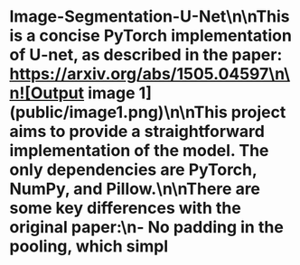 # Image-Segmentation-U-Net\n\nThis is a concise PyTorch implementation of U-net, as described in the paper: https://arxiv.org/abs/1505.04597\n\n![Output image 1](public/image1.png)\n\nThis project aims to provide a straightforward implementation of the model. The only dependencies are PyTorch, NumPy, and Pillow.\n\nThere are some key differences with the original paper:\n- No padding in the pooling, which simpl